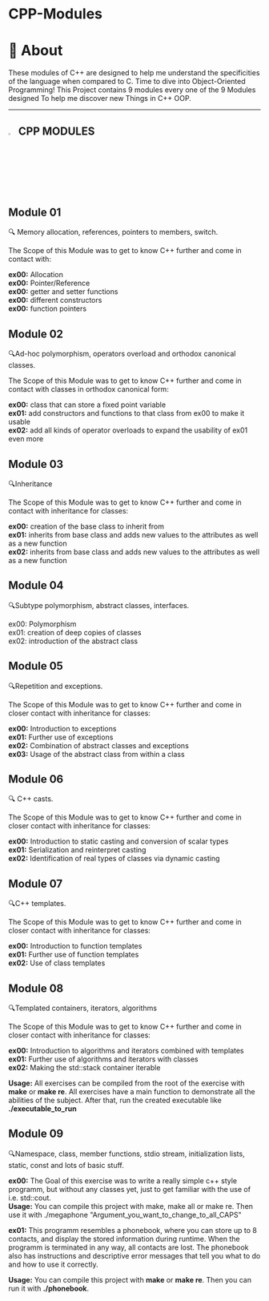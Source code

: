 # CPP-Modules

# :book: About 
These modules of C++ are designed to help me understand the specificities of the language when compared to C. Time to dive into Object-Oriented Programming! This Project contains 9 modules every one of the 9 Modules designed To help me discover new Things in C++ OOP.

---
<img src="https://user-images.githubusercontent.com/54292953/142726987-139b4a51-9471-4aa3-9051-1bab383c38c9.png" width=3% height=3%> CPP MODULES
---

## Module 01
:mag: Memory allocation, references, pointers to members, switch.

The Scope of this Module was to get to know C++ further and come in contact with:

**ex00:** Allocation <br />
**ex00:** Pointer/Reference <br />
**ex00:** getter and setter functions <br />
**ex00:** different constructors <br />
**ex00:** function pointers <br />

## Module 02
:mag:Ad-hoc polymorphism, operators overload and orthodox canonical classes.

The Scope of this Module was to get to know C++ further and come in contact with classes in orthodox canonical form:

**ex00:** class that can store a fixed point variable<br />
**ex01:** add constructors and functions to that class from ex00 to make it usable<br />
**ex02:** add all kinds of operator overloads to expand the usability of ex01 even more<br />

## Module 03
:mag:Inheritance

The Scope of this Module was to get to know C++ further and come in contact with inheritance for classes:

**ex00:** creation of the base class to inherit from<br />
**ex01:** inherits from base class and adds new values to the attributes as well as a new function<br />
**ex02:** inherits from base class and adds new values to the attributes as well as a new function<br />

## Module 04
:mag:Subtype polymorphism, abstract classes, interfaces.

ex00: Polymorphism<br />
ex01: creation of deep copies of classes<br />
ex02: introduction of the abstract class<br />

## Module 05
:mag:Repetition and exceptions.

The Scope of this Module was to get to know C++ further and come in closer contact with inheritance for classes:

**ex00:** Introduction to exceptions<br />
**ex01:** Further use of exceptions<br />
**ex02:** Combination of abstract classes and exceptions<br />
**ex03:** Usage of the abstract class from within a class<br />

## Module 06
:mag: C++ casts.

The Scope of this Module was to get to know C++ further and come in closer contact with inheritance for classes:

**ex00:** Introduction to static casting and conversion of scalar types<br />
**ex01:** Serialization and reinterpret casting<br />
**ex02:** Identification of real types of classes via dynamic casting<br />

## Module 07
:mag:C++ templates.

The Scope of this Module was to get to know C++ further and come in closer contact with inheritance for classes:

**ex00:** Introduction to function templates<br />
**ex01:** Further use of function templates<br />
**ex02:** Use of class templates<br />

## Module 08
:mag:Templated containers, iterators, algorithms

The Scope of this Module was to get to know C++ further and come in closer contact with inheritance for classes:

**ex00:** Introduction to algorithms and iterators combined with templates<br />
**ex01:** Further use of algorithms and iterators with classes<br />
**ex02:** Making the std::stack container iterable<br />

**Usage:** All exercises can be compiled from the root of the exercise with **make** or **make re**.
All exercises have a main function to demonstrate all the abilities of the subject.
After that, run the created executable like **./executable_to_run**

## Module 09
:mag:Namespace, class, member functions, stdio stream, initialization lists, static, const and lots of basic stuff.

**ex00:**
The Goal of this exercise was to write a really simple c++ style programm, but without any classes yet, just to get familiar with the use of i.e. std::cout.<br />
**Usage:** You can compile this project with make, make all or make re. Then use it with ./megaphone "Argument_you_want_to_change_to_all_CAPS"

**ex01:**
This programm resembles a phonebook, where you can store up to 8 contacts, and display the stored information during runtime.
When the programm is terminated in any way, all contacts are lost.
The phonebook also has instructions and descriptive error messages that tell you what to do and how to use it correctly.

**Usage:**
You can compile this project with **make** or **make re**.
Then you can run it with **./phonebook**.




